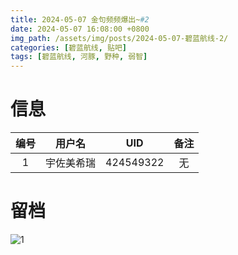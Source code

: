 ```yaml
---
title: 2024-05-07 金句频频爆出~#2
date: 2024-05-07 16:08:00 +0800
img_path: /assets/img/posts/2024-05-07-碧蓝航线-2/
categories: [碧蓝航线, 贴吧]
tags: [碧蓝航线, 河豚, 野种, 弱智]
---
```


# 信息

| 编号 |   用户名   |    UID    | 备注 |
| :--: | :--------: | :-------: | :--: |
|  1   | 宇佐美希瑞 | 424549322 |  无  |

# 留档

![1](1.jpg)